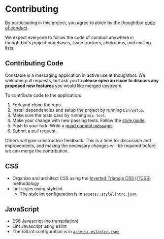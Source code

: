 # Contributing

By participating in this project, you agree to abide by the thoughtbot [code of
conduct].

We expect everyone to follow the code of conduct anywhere in thoughtbot's
project codebases, issue trackers, chatrooms, and mailing lists.

[code of conduct]: https://thoughtbot.com/open-source-code-of-conduct

## Contributing Code

Constable is a messaging application in active use at thoughtbot. We welcome
pull requests, but ask you to **please open an issue to discuss any proposed new
features** you would like merged upstream.

To contribute code to the application:

1. Fork and clone the repo.
2. Install dependencies and setup the project by running `bin/setup`.
3. Make sure the tests pass by running `mix test`.
4. Make your change with new passing tests. Follow the [style guide][style].
5. Push to your fork. Write a [good commit message][commit].
6. Submit a pull request.

Others will give constructive feedback. This is a time for discussion and
improvements, and making the necessary changes will be required before we can
merge the contribution.

  [style]: https://github.com/thoughtbot/guides/tree/master/style
  [commit]: http://tbaggery.com/2008/04/19/a-note-about-git-commit-messages.html

## CSS

- Organize and architect CSS using the [Inverted Triangle CSS (ITCSS)][itcss]
  methodology
- Lint styles using stylelint
  - The stylelint configuration is in
    [`assets/.stylelintrc.json`][stylelint-config]

[itcss]: https://www.creativebloq.com/web-design/manage-large-css-projects-itcss-101517528
[stylelint-config]: /assets/.stylelintrc.json

## JavaScript

 - ES6 Javascript (no transpilation)
 - Lint Javascript using eslint
  - The ESLint configuration is in [`assets/.eslintrc.json`][eslint-config]

[eslint-config]: /assets/.eslintrc.json
